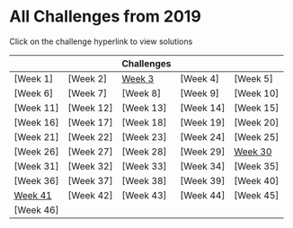 # All Challenges from 2019

Click on the challenge hyperlink to view solutions

|||Challenges|||
|---|---|---|---|---|
|[Week 1]|[Week 2]|[Week 3](Week_3/README.md)|[Week 4]|[Week 5]|
|[Week 6]|[Week 7]|[Week 8]|[Week 9]|[Week 10]|
|[Week 11]|[Week 12]|[Week 13]|[Week 14]|[Week 15]|
|[Week 16]|[Week 17]|[Week 18]|[Week 19]|[Week 20]|
|[Week 21]|[Week 22]|[Week 23]|[Week 24]|[Week 25]|
|[Week 26]|[Week 27]|[Week 28]|[Week 29]|[Week 30](Week_30/README.md)|
|[Week 31]|[Week 32]|[Week 33]|[Week 34]|[Week 35]|
|[Week 36]|[Week 37]|[Week 38]|[Week 39]|[Week 40]|
|[Week 41](Week_41/README.md)|[Week 42]|[Week 43]|[Week 44]|[Week 45]|
|[Week 46]|||||
